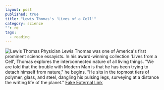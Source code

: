 ```yaml
---
layout: post
published: true
title: "Lewis Thomas's 'Lives of a Cell'"
category: science
"": re
tags: 
  - reading
---
```


![Lewis Thomas](http://www.greatthoughtstreasury.com/sites/default/files/thomasweb[1].jpg)
Physician Lewis Thomas was one of America's first prominent science essayists. In his award-winning collection 'Lives from a Cell', Thomas explores the interconnected nature of all living things. "We are told that the trouble with Modern Man is that he has been trying to detach himself from nature," he begins. "He sits in the topmost tiers of polymer, glass, and steel, dangling his pulsing legs, surveying at a distance the writing life of the planet."
[Fake External Link](www.theraptorlab.com)